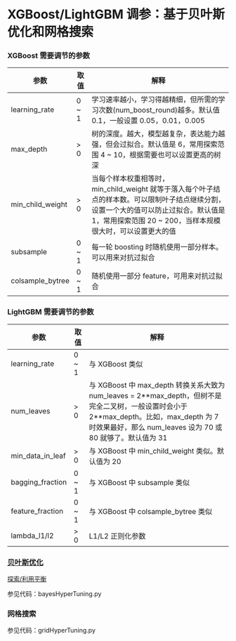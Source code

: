 # XGBoost/LightGBM 调参：基于贝叶斯优化和网格搜索

### XGBoost 需要调节的参数

| 参数 | 取值 | 解释 |
| - | - | - |
| learning_rate | 0 ~ 1 | 学习速率越小，学习得越精细，但所需的学习次数(num_boost_round)越多。默认值 0.1，一般设置 0.05，0.01，0.005 |
| max_depth | > 0 | 树的深度。越大，模型越复杂，表达能力越强，但会过拟合。默认值是 6，常用探索范围 4 ~ 10，根据需要也可以设置更高的树深 |
| min_child_weight | > 0 | 当每个样本权重相等时，min_child_weight 就等于落入每个叶子结点的样本数。可以限制叶子结点继续分割，设置一个大的值可以防止过拟合。默认值是 1，常用探索范围 20 ~ 200，当样本规模很大时，可以设置更大的值 |
| subsample | 0 ~ 1 | 每一轮 boosting 时随机使用一部分样本。可以用来对抗过拟合 |
| colsample_bytree | 0 ~ 1 | 随机使用一部分 feature，可用来对抗过拟合 |

### LightGBM 需要调节的参数

| 参数 | 取值 | 解释 |
| - | - | - |
| learning_rate | 0 ~ 1 | 与 XGBoost 类似 |
| num_leaves | > 0 | 与 XGBoost 中 max_depth 转换关系大致为 num_leaves = 2\*\*max_depth，但树不是完全二叉树，一般设置时会小于 2\*\*max_depth。比如，max_depth 为 7 时效果最好，那么 num_leaves 设为 70 或 80 就够了。默认值为 31 |
| min_data_in_leaf | > 0 | 与 XGBoost 中 min_child_weight 类似。默认值为 20 |
| bagging_fraction | 0 ~ 1 | 与 XGBoost 中 subsample 类似 |
| feature_fraction | 0 ~ 1 | 与 XGBoost 中 colsample_bytree 类似 |
| lambda_l1/l2 | > 0 | L1/L2 正则化参数 |

### [贝叶斯优化](https://github.com/fmfn/BayesianOptimization)

[探索/利用平衡](https://github.com/fmfn/BayesianOptimization/blob/master/examples/exploitation_vs_exploration.ipynb)

参见代码：bayesHyperTuning.py

### 网格搜索

参见代码：gridHyperTuning.py

